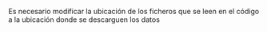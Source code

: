 Es necesario modificar la ubicación de los ficheros que se leen en el código
a la ubicación donde se descarguen los datos
